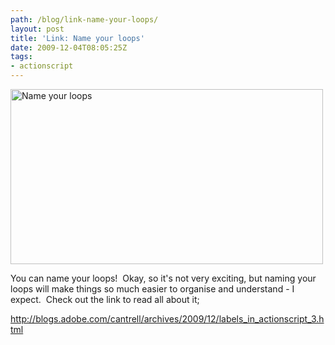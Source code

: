 ```yaml
---
path: /blog/link-name-your-loops/
layout: post
title: 'Link: Name your loops'
date: 2009-12-04T08:05:25Z
tags:
- actionscript
---
```


<a href="http://blogs.adobe.com/cantrell/archives/2009/12/labels_in_actionscript_3.html" target="_blank"><img class="alignnone size-full wp-image-1048" title="Name your loops" src="http://uploads.psyked.co.uk/2009/12/nameyourloops.jpg" alt="Name your loops" width="500" height="280" /></a>

You can name your loops!  Okay, so it's not very exciting, but naming your loops will make things so much easier to organise and understand - I expect.  Check out the link to read all about it;

<a href="http://blogs.adobe.com/cantrell/archives/2009/12/labels_in_actionscript_3.html" target="_blank">http://blogs.adobe.com/cantrell/archives/2009/12/labels_in_actionscript_3.html</a>